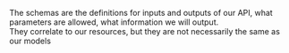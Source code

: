 The schemas are the definitions for inputs and outputs of our API, what parameters are allowed, what information we will output.  
They correlate to our resources, but they are not necessarily the same as our models
